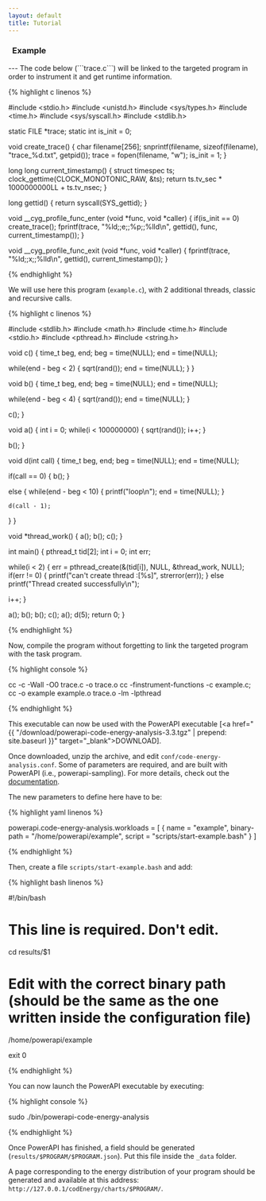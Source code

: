 ```yaml
---
layout: default
title: Tutorial
---
```


<h3>
  <span class="glyphicon glyphicon-pushpin glyphicon-align-left" aria-hidden="true"></span>&nbsp;&nbsp;Example
</h3>
---
The code below (```trace.c```) will be linked to the targeted program in order to instrument it and get runtime information.

{% highlight c linenos %}

#include <stdio.h>
#include <unistd.h>
#include <sys/types.h>
#include <time.h>
#include <sys/syscall.h>
#include <stdlib.h>

static FILE *trace;
static int is_init = 0;

void create_trace() {
  char filename[256];
  snprintf(filename, sizeof(filename), "trace_%d.txt", getpid());
  trace = fopen(filename, "w");
  is_init = 1;
}

long long current_timestamp() {
  struct timespec ts;
  clock_gettime(CLOCK_MONOTONIC_RAW, &ts);
  return ts.tv_sec * 1000000000LL + ts.tv_nsec;
}

long gettid() {
  return syscall(SYS_gettid);
}

void __cyg_profile_func_enter (void *func,  void *caller) {
  if(is_init == 0) create_trace();
  fprintf(trace, "%ld;;e;;%p;;%lld\n", gettid(), func, current_timestamp());
}

void __cyg_profile_func_exit (void *func, void *caller) {
  fprintf(trace, "%ld;;x;;%lld\n", gettid(), current_timestamp());
}

{% endhighlight %}

We will use here this program (```example.c```), with 2 additional threads, classic and recursive calls.

{% highlight c linenos %}

#include <stdlib.h>
#include <math.h>
#include <time.h>
#include <stdio.h>
#include <pthread.h>
#include <string.h>

void c() {
  time_t beg, end;
  beg = time(NULL);
  end = time(NULL);

  while(end - beg < 2) {
    sqrt(rand());
    end = time(NULL);
  }
}

void b() {
  time_t beg, end;
  beg = time(NULL);
  end = time(NULL);

  while(end - beg < 4) {
    sqrt(rand());
    end = time(NULL);
  }

  c();
}

void a() {
  int i = 0;
  while(i < 100000000) {
    sqrt(rand());
    i++;
  }

  b();
}

void d(int call) {
  time_t beg, end;
  beg = time(NULL);
  end = time(NULL);

  if(call == 0) {
     b();
  }

  else {
    while(end - beg < 10) {
      printf("loop\n");
      end = time(NULL);
    }

    d(call - 1);
  }
}

void *thread_work() {
  a();
  b();
  c();
}

int main() {
  pthread_t tid[2];
  int i = 0;
  int err;

  while(i < 2) {
    err = pthread_create(&(tid[i]), NULL, &thread_work, NULL);
    if(err != 0) {
      printf("can't create thread :[%s]", strerror(err));
    }
    else printf("Thread created successfully\n");

   i++;
  }

  a();
  b();
  b();
  c();
  a();
  d(5);
  return 0;
}

{% endhighlight %}

Now, compile the program without forgetting to link the targeted program with the task program.

{% highlight console %}

cc -c -Wall -O0 trace.c -o trace.o
cc -finstrument-functions -c example.c; cc -o example example.o trace.o -lm -lpthread

{% endhighlight %}

This executable can now be used with the PowerAPI executable [<a href="{{ "/download/powerapi-code-energy-analysis-3.3.tgz" | prepend: site.baseurl }}" target="_blank">DOWNLOAD</a>].

Once downloaded, unzip the archive, and edit ```conf/code-energy-analysis.conf```.
Some of parameters are required, and are built with PowerAPI (i.e., powerapi-sampling).
For more details, check out the [documentation](https://github.com/Spirals-Team/powerapi/wiki).

The new parameters to define here have to be:

{% highlight yaml linenos %}

powerapi.code-energy-analysis.workloads = [
  { name = "example", binary-path = "/home/powerapi/example", script = "scripts/start-example.bash" }
]

{% endhighlight %}

Then, create a file ```scripts/start-example.bash``` and add:

{% highlight bash linenos %}

#!/bin/bash

# This line is required. Don't edit.
cd results/$1

# Edit with the correct binary path (should be the same as the one written inside the configuration file)
/home/powerapi/example

exit 0

{% endhighlight %}

You can now launch the PowerAPI executable by executing:

{% highlight console %}

sudo ./bin/powerapi-code-energy-analysis

{% endhighlight %}

Once PowerAPI has finished, a field should be generated (```results/$PROGRAM/$PROGRAM.json```).
Put this file inside the ```_data``` folder.

A page corresponding to the energy distribution of your program should be generated and available at this address: ```http://127.0.0.1/codEnergy/charts/$PROGRAM/```.

<br>
